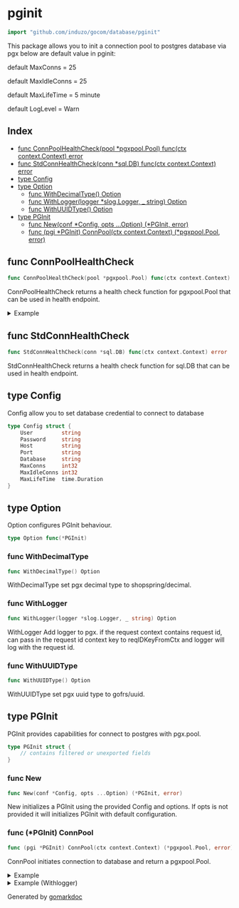 <!-- Code generated by gomarkdoc. DO NOT EDIT -->

# pginit

```go
import "github.com/induzo/gocom/database/pginit"
```

This package allows you to init a connection pool to postgres database via pgx below are default value in pginit:

default MaxConns = 25

default MaxIdleConns = 25

default MaxLifeTime = 5 minute

default LogLevel = Warn

## Index

- [func ConnPoolHealthCheck(pool *pgxpool.Pool) func(ctx context.Context) error](<#func-connpoolhealthcheck>)
- [func StdConnHealthCheck(conn *sql.DB) func(ctx context.Context) error](<#func-stdconnhealthcheck>)
- [type Config](<#type-config>)
- [type Option](<#type-option>)
  - [func WithDecimalType() Option](<#func-withdecimaltype>)
  - [func WithLogger(logger *slog.Logger, _ string) Option](<#func-withlogger>)
  - [func WithUUIDType() Option](<#func-withuuidtype>)
- [type PGInit](<#type-pginit>)
  - [func New(conf *Config, opts ...Option) (*PGInit, error)](<#func-new>)
  - [func (pgi *PGInit) ConnPool(ctx context.Context) (*pgxpool.Pool, error)](<#func-pginit-connpool>)


## func ConnPoolHealthCheck

```go
func ConnPoolHealthCheck(pool *pgxpool.Pool) func(ctx context.Context) error
```

ConnPoolHealthCheck returns a health check function for pgxpool.Pool that can be used in health endpoint.

<details><summary>Example</summary>
<p>

Using standard net/http package. We can also simply pass healthCheck as a CheckFn in gocom/transport/http/health/v2.

```go
package main

import (
	"context"
	"log"
	"net/http"
	"time"

	"github.com/induzo/gocom/database/pginit"
)

func main() {
	pgi, err := pginit.New(&pginit.Config{
		Host:         "localhost",
		Port:         "5432",
		User:         "postgres",
		Password:     "postgres",
		Database:     "datawarehouse",
		MaxConns:     10,
		MaxIdleConns: 10,
		MaxLifeTime:  1 * time.Minute,
	})
	if err != nil {
		log.Fatalf("init pgi config: %v", err)
	}

	ctx := context.Background()

	pool, err := pgi.ConnPool(ctx)
	if err != nil {
		log.Fatalf("init pgi config: %v", err)
	}

	defer pool.Close()

	healthCheck := pginit.ConnPoolHealthCheck(pool)

	mux := http.NewServeMux()

	mux.HandleFunc("/sys/health", func(rw http.ResponseWriter, req *http.Request) {
		if err := healthCheck(ctx); err != nil {
			rw.WriteHeader(http.StatusServiceUnavailable)
		}
	})
}
```

</p>
</details>

## func StdConnHealthCheck

```go
func StdConnHealthCheck(conn *sql.DB) func(ctx context.Context) error
```

StdConnHealthCheck returns a health check function for sql.DB that can be used in health endpoint.

## type Config

Config allow you to set database credential to connect to database

```go
type Config struct {
    User         string
    Password     string
    Host         string
    Port         string
    Database     string
    MaxConns     int32
    MaxIdleConns int32
    MaxLifeTime  time.Duration
}
```

## type Option

Option configures PGInit behaviour.

```go
type Option func(*PGInit)
```

### func WithDecimalType

```go
func WithDecimalType() Option
```

WithDecimalType set pgx decimal type to shopspring/decimal.

### func WithLogger

```go
func WithLogger(logger *slog.Logger, _ string) Option
```

WithLogger Add logger to pgx. if the request context contains request id, can pass in the request id context key to reqIDKeyFromCtx and logger will log with the request id.

### func WithUUIDType

```go
func WithUUIDType() Option
```

WithUUIDType set pgx uuid type to gofrs/uuid.

## type PGInit

PGInit provides capabilities for connect to postgres with pgx.pool.

```go
type PGInit struct {
    // contains filtered or unexported fields
}
```

### func New

```go
func New(conf *Config, opts ...Option) (*PGInit, error)
```

New initializes a PGInit using the provided Config and options. If opts is not provided it will initializes PGInit with default configuration.

### func \(\*PGInit\) ConnPool

```go
func (pgi *PGInit) ConnPool(ctx context.Context) (*pgxpool.Pool, error)
```

ConnPool initiates connection to database and return a pgxpool.Pool.

<details><summary>Example</summary>
<p>

```go
package main

import (
	"context"
	"log"
	"time"

	"github.com/induzo/gocom/database/pginit"
)

func main() {
	pgi, err := pginit.New(&pginit.Config{
		Host:         "localhost",
		Port:         "5432",
		User:         "postgres",
		Password:     "postgres",
		Database:     "datawarehouse",
		MaxConns:     10,
		MaxIdleConns: 10,
		MaxLifeTime:  1 * time.Minute,
	})
	if err != nil {
		log.Fatalf("init pgi config: %v", err)
	}

	ctx := context.Background()

	pool, err := pgi.ConnPool(ctx)
	if err != nil {
		log.Fatalf("init pgi config: %v", err)
	}

	defer pool.Close()

	if err := pool.Ping(ctx); err != nil {
		log.Fatalf("ping: %v", err)
	}
}
```

</p>
</details>

<details><summary>Example (Withlogger)</summary>
<p>

```go
package main

import (
	"context"
	"io"
	"log"
	"time"

	"golang.org/x/exp/slog"

	"github.com/induzo/gocom/database/pginit"
)

func main() {
	textHandler := slog.NewTextHandler(io.Discard)
	logger := slog.New(textHandler)

	pgi, err := pginit.New(
		&pginit.Config{
			Host:         "localhost",
			Port:         "5432",
			User:         "postgres",
			Password:     "postgres",
			Database:     "datawarehouse",
			MaxConns:     10,
			MaxIdleConns: 10,
			MaxLifeTime:  1 * time.Minute,
		},
		pginit.WithLogger(logger, "request-id"),
		pginit.WithDecimalType(),
		pginit.WithUUIDType(),
	)
	if err != nil {
		log.Fatalf("init pgi config: %v", err)
	}

	ctx := context.Background()

	pool, err := pgi.ConnPool(ctx)
	if err != nil {
		log.Fatalf("init pgi config: %v", err)
	}

	defer pool.Close()

	if err := pool.Ping(ctx); err != nil {
		log.Fatalf("ping: %v", err)
	}
}
```

</p>
</details>



Generated by [gomarkdoc](<https://github.com/princjef/gomarkdoc>)
